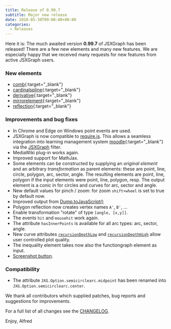 ```yaml
---
title: Release of 0.99.7
subtitle: Major new release
date: 2018-05-30T09:00:00+00:00
categories:
  - Releases
---
```

Here it is:
The much awaited version **0.99.7** of JSXGraph has been released!
There are a few new elements and many new features. We are especially happy that we received many
requests for new features from active JSXGraph users.

### New elements

* [comb](//jsxgraph.org/docs/symbols/Comb.html){:target="_blank"}
* [cardinalspline](//jsxgraph.org/docs/symbols/Cardinalspline.html){:target="_blank"}
* [derivative](//jsxgraph.org/docs/symbols/Derivative.html){:target="_blank"}
* [mirrorelement](//jsxgraph.org/docs/symbols/Mirrorelement.html){:target="_blank"}
* [reflection](//jsxgraph.org/docs/symbols/Reflection.html){:target="_blank"}

### Improvements and bug fixes

* In Chrome and Edge on Windows point events are used.
* JSXGraph is now compatible to [require.js](//requirejs.org/).  This allows a seamless integration
into learning management system [moodle](//moodle.org){:target="_blank"} via the
[JSXGraph](https://github.com/jsxgraph/moodle-jsxgraph-plugin) filter.
* MediaWiki plug-in works again.
* Improved support for MathJax.
* Some elements can be constructed by supplying an *original element* and an arbitrary *transformation* as parent elements:
these are point, line, circle, polygon, arc, sector, angle. The resulting elements are point, line, polygon if the input elements were point, line, polygon, resp. The output element is a conic in for circles and curves for arc, sector and angle.
* New default values for pinch / zoom: for zoom `shift+wheel` is set to true by default now.
* Improved output from [Dump.toJavaScript()](https://jsxgraph.org/docs/symbols/JXG.Dump.html#.toJavaScript)
* Polygon reflection now creates vertex names `A'`, `B'`, ...
* Enable transformation "rotate" of type `[angle, [x,y]]`.
* The events `hit` and `mousehit` work again.
* The attribute `hasInnerPoints` is available for all arc types: arc, sector, angle.
* New curve attributes [`recursionDepthLow`](//jsxgraph.org/docs/symbols/Curve.html#recursionDepthLow) and [`recursionDepthHigh`](https://jsxgraph.org/docs/symbols/Curve.html#recursionDepthHigh) allow user controlled plot quality.
* The inequality element takes now also the functiongraph element as input.
* [Screenshot button](https://groups.google.com/forum/#!topic/jsxgraph/t0eM5DiuGws).

### Compatibility

* The attribute `JXG.Option.semicirclearc.midpoint` has been renamed into `JXG.Option.semicirclearc.center`.

We thank all contributors which supplied patches, bug reports and suggestions for improvements.

For a full list of all changes see the [CHANGELOG](https://github.com/jsxgraph/jsxgraph/blob/master/CHANGELOG.md).

Enjoy, Alfred
